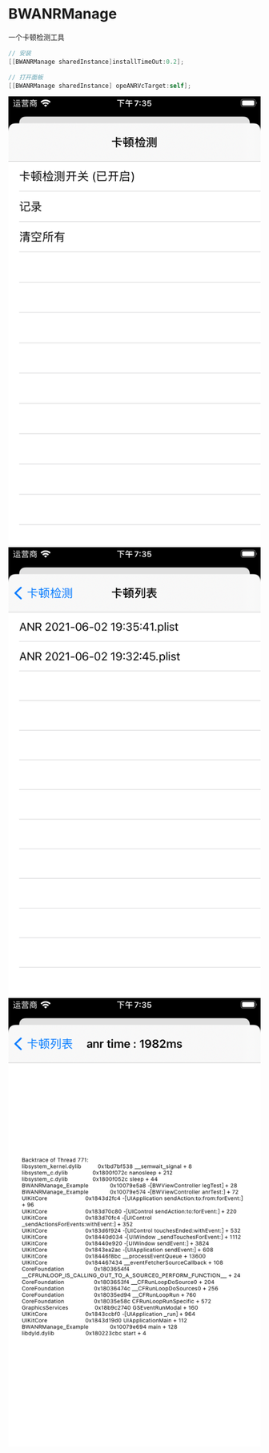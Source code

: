 # BWANRManage

一个卡顿检测工具

```objective-c
// 安装	
[[BWANRManage sharedInstance]installTimeOut:0.2];
```

```objective-c
// 打开面板
[[BWANRManage sharedInstance] opeANRVcTarget:self];
```

![1](./imgs/1.png)
![1](./imgs/2.png)
![1](./imgs/3.png)
